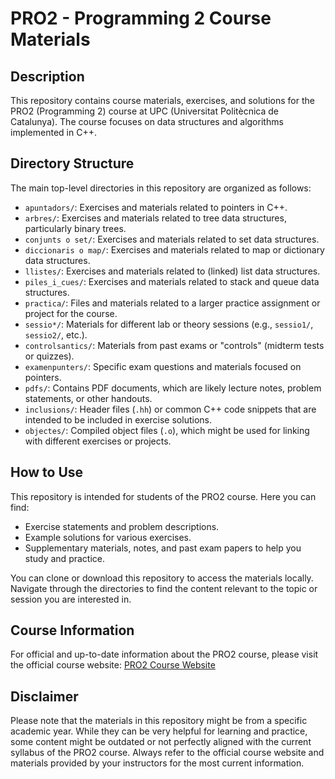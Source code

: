 # PRO2 - Programming 2 Course Materials

## Description

This repository contains course materials, exercises, and solutions for the PRO2 (Programming 2) course at UPC (Universitat Politècnica de Catalunya). The course focuses on data structures and algorithms implemented in C++.

## Directory Structure

The main top-level directories in this repository are organized as follows:

-   `apuntadors/`: Exercises and materials related to pointers in C++.
-   `arbres/`: Exercises and materials related to tree data structures, particularly binary trees.
-   `conjunts o set/`: Exercises and materials related to set data structures.
-   `diccionaris o map/`: Exercises and materials related to map or dictionary data structures.
-   `llistes/`: Exercises and materials related to (linked) list data structures.
-   `piles_i_cues/`: Exercises and materials related to stack and queue data structures.
-   `practica/`: Files and materials related to a larger practice assignment or project for the course.
-   `sessio*/`: Materials for different lab or theory sessions (e.g., `sessio1/`, `sessio2/`, etc.).
-   `controlsantics/`: Materials from past exams or "controls" (midterm tests or quizzes).
-   `examenpunters/`: Specific exam questions and materials focused on pointers.
-   `pdfs/`: Contains PDF documents, which are likely lecture notes, problem statements, or other handouts.
-   `inclusions/`: Header files (`.hh`) or common C++ code snippets that are intended to be included in exercise solutions.
-   `objectes/`: Compiled object files (`.o`), which might be used for linking with different exercises or projects.

## How to Use

This repository is intended for students of the PRO2 course. Here you can find:
-   Exercise statements and problem descriptions.
-   Example solutions for various exercises.
-   Supplementary materials, notes, and past exam papers to help you study and practice.

You can clone or download this repository to access the materials locally. Navigate through the directories to find the content relevant to the topic or session you are interested in.

## Course Information

For official and up-to-date information about the PRO2 course, please visit the official course website:
[PRO2 Course Website](http://bladerunner.cs.upc.edu/pro2/)

## Disclaimer

Please note that the materials in this repository might be from a specific academic year. While they can be very helpful for learning and practice, some content might be outdated or not perfectly aligned with the current syllabus of the PRO2 course. Always refer to the official course website and materials provided by your instructors for the most current information.
